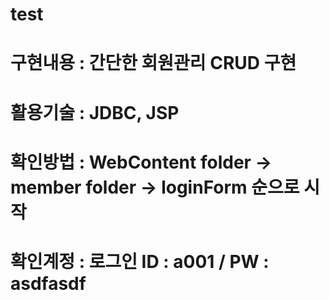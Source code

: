 # test

# 구현내용 : 간단한 회원관리 CRUD 구현
# 활용기술 : JDBC, JSP
# 확인방법 : WebContent folder → member folder → loginForm 순으로 시작
# 확인계정 : 로그인 ID : a001 / PW : asdfasdf   